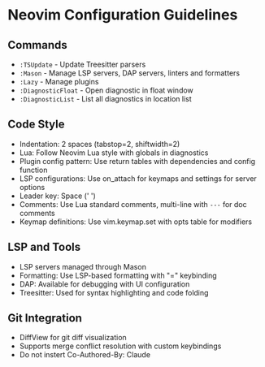# Neovim Configuration Guidelines

## Commands
- `:TSUpdate` - Update Treesitter parsers
- `:Mason` - Manage LSP servers, DAP servers, linters and formatters
- `:Lazy` - Manage plugins
- `:DiagnosticFloat` - Open diagnostic in float window
- `:DiagnosticList` - List all diagnostics in location list

## Code Style
- Indentation: 2 spaces (tabstop=2, shiftwidth=2)
- Lua: Follow Neovim Lua style with globals in diagnostics
- Plugin config pattern: Use return tables with dependencies and config function
- LSP configurations: Use on_attach for keymaps and settings for server options
- Leader key: Space (' ')
- Comments: Use Lua standard comments, multi-line with `---` for doc comments
- Keymap definitions: Use vim.keymap.set with opts table for modifiers

## LSP and Tools
- LSP servers managed through Mason
- Formatting: Use LSP-based formatting with "=" keybinding
- DAP: Available for debugging with UI configuration
- Treesitter: Used for syntax highlighting and code folding

## Git Integration
- DiffView for git diff visualization 
- Supports merge conflict resolution with custom keybindings
- Do not instert Co-Authored-By: Claude
